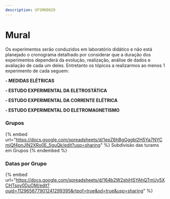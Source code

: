 ```yaml
---
description: UFSM00029
---
```


# Mural

Os experimentos serão conduzidos em laboratório didático e não está planejado o cronograma detalhado por considerar que a duração dos experimentos dependerá da evolução, realização, análise de dados e avaliação de cada um deles. Entretanto os tópicos a realizarmos ao menos 1 experimento de cada seguem:

**- MEDIDAS ELÉTRICAS**

**- ESTUDO EXPERIMENTAL DA ELETROSTÁTICA**

**- ESTUDO EXPERIMENTAL DA CORRENTE ELÉTRICA**

**- ESTUDO EXPERIMENTAL DO ELETROMAGNETISMO**

### Grupos

{% embed url="https://docs.google.com/spreadsheets/d/1epZ6hBgGggbl2H5Ya7NYCmiQf4pnJlN2XRo0E_5guQk/edit?usp=sharing" %}
Subdivisão das turams em Grupos
{% endembed %}

### Datas por Grupo

{% embed url="https://docs.google.com/spreadsheets/d/164b2W2shiHSYAhQTmUy5XCHTsoy0DuOM/edit?ouid=112965677901241299395&rtpof=true&sd=true&usp=sharing" %}
